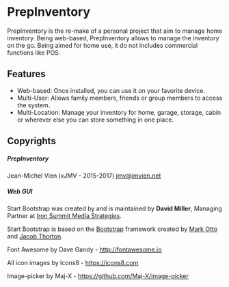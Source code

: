 # PrepInventory
PrepInventory is the re-make of a personal project that aim to manage home inventory. Being web-based, PrepInventory allows to manage the inventory on the go. Being aimed for home use, it do not includes commercial functions like POS.

## Features
* Web-based: Once installed, you can use it on your favorite device.
* Multi-User: Allows family members, friends or group members to access the system.
* Multi-Location: Manage your inventory for home, garage, storage, cabin or wherever else you can store something in one place.

## Copyrights
##### PrepInventory
Jean-Michel Vien (xJMV - 2015-2017) <jmv@jmvien.net>

##### Web GUI
Start Bootstrap was created by and is maintained by **David Miller**, Managing Partner at [Iron Summit Media Strategies](http://www.ironsummitmedia.com/).

Start Bootstrap is based on the [Bootstrap](http://getbootstrap.com/) framework created by [Mark Otto](https://twitter.com/mdo) and [Jacob Thorton](https://twitter.com/fat).

Font Awesome by Dave Gandy - http://fontawesome.io

All icon images by Icons8 - https://icons8.com

Image-picker by Maj-X - https://github.com/Maj-X/image-picker